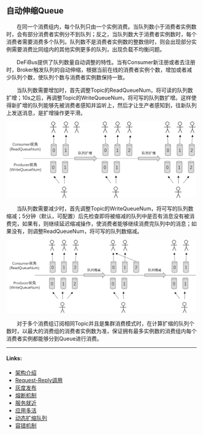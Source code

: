 ## 自动伸缩Queue

&nbsp;&nbsp;&nbsp;&nbsp;&nbsp;&nbsp;
在同一个消费组内，每个队列只由一个实例消费。当队列数小于消费者实例数时，会有部分消费者实例分不到队列；反之，当队列数大于消费者实例数时，每个消费者需要消费多个队列。队列数不是消费者实例数的整数倍时，则会出现部分实例需要消费比同组内的其他实例更多的队列，出现负载不均衡问题。

&nbsp;&nbsp;&nbsp;&nbsp;&nbsp;&nbsp;
DeFiBus提供了队列数量自动调整的特性。当有Consumer新注册或者去注册时，Broker触发队列的自动伸缩，根据当前在线的消费者实例个数，增加或者减少队列个数，使队列个数与消费者实例数保持一致。

&nbsp;&nbsp;&nbsp;&nbsp;&nbsp;&nbsp;
当队列数需要增加时，首先调整Topic的ReadQueueNum，将可读的队列数扩增；10s之后，再调整Topic的WriteQueueNum，将可写的队列数扩增。这样使得新扩增的队列能够先被消费者感知并监听上，然后才让生产者感知到，往新队列上发送消息，是扩增操作更平滑。

<div align=center>
<img src="../../images/features/adjust-queue-expand-p1.png" width="500" />
</div>

&nbsp;&nbsp;&nbsp;&nbsp;&nbsp;&nbsp;
当队列数需要减少时，首先调整Topic的WriteQueueNum，将可写的队列数缩减；5分钟（默认，可配置）后先检查即将被缩减的队列中是否有消息没有被消费完，如果有，则继续延迟缩减操作，使消费者能够继续消费完队列中的消息；如果没有，则调整ReadQueueNum，将可写的队列数缩减。

<div align=center>
<img src="../../images/features/adjust-queue-shrink-p1.png" width="500" />
</div>

&nbsp;&nbsp;&nbsp;&nbsp;&nbsp;&nbsp;
对于多个消费组订阅相同Topic并且是集群消费模式时，在计算扩缩的队列个数时，以最大的消费组的消费者实例数为准，保证拥有最多实例数的消费组内每个消费者实例都能够分到Queue进行消费。


---

#### Links:

* [架构介绍](../../../README.md)
* [Request-Reply调用](docs/cn/features/1-request-response-call.md)
* [灰度发布](docs/cn/features/2-dark-launch.md)
* [熔断机制](docs/cn/features/3-circuit-break-mechanism.md)
* [服务就近](docs/cn/features/4-invoke-service-nearby.md)
* [应用多活](docs/cn/features/5-multi-active.md)
* [动态扩缩队列](docs/cn/features/6-dynamic-adjust-queue.md)
* [容错机制](docs/cn/features/8-fault-tolerant.md)